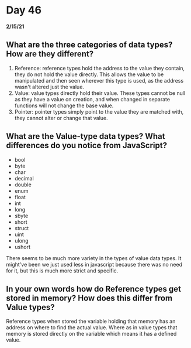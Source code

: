 # Day 46
__2/15/21__

## What are the three categories of data types? How are they different?
1. Reference: reference types hold the address to the value they contain, they do not hold the value directly. This allows the value to be manipulated and then seen wherever this type is used, as the address wasn't altered just the value. 
2. Value: value types directly hold their value. These types cannot be null as they have a value on creation, and when changed in separate functions will not change the base value. 
3. Pointer: pointer types simply point to the value they are matched with, they cannot alter or change that value. 
## What are the Value-type data types? What differences do you notice from JavaScript?
<ul>
<li>bool
 <li>byte
 <li>char
 <li>decimal
 <li>double
 <li>enum
 <li>float
 <li>int
 <li>long
 <li>sbyte
 <li>short
 <li>struct
 <li>uint
 <li>ulong
 <li>ushort
 </ul>
 There seems to be much more variety in the types of value data types. It might've been we just used less in javascript because there was no need for it, but this is much more strict and specific.

## In your own words how do Reference types get stored in memory? How does this differ from Value types?
Reference types when stored the variable holding that memory has an address on where to find the actual value. Where as in value types that memory is stored directly on the variable which means it has a defined value.